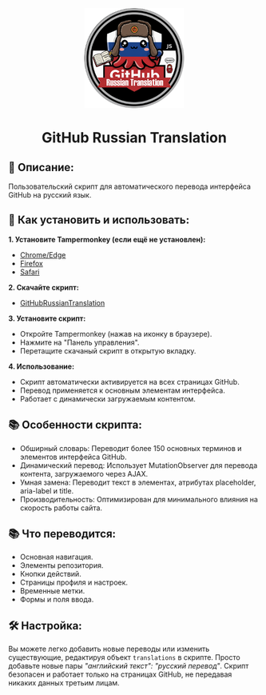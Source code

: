 <div align="center">
  <img src="./Assets/Images/logo.png" alt="Логотип" width="200">
</div>
<h1 align="center"> GitHub Russian Translation </h1>

## 🎯 Описание: ##
Пользовательский скрипт для автоматического перевода интерфейса GitHub на русский язык.

## 📝 Как установить и использовать: ##
**1. Установите Tampermonkey (если ещё не установлен):**
- [Chrome/Edge](https://chromewebstore.google.com/detail/tampermonkey/dhdgffkkebhmkfjojejmpbldmpobfkfo)
- [Firefox](https://addons.mozilla.org/en-US/firefox/addon/tampermonkey/)
- [Safari](https://apps.apple.com/us/app/tampermonkey/id1482490089)

**2. Скачайте скрипт:** 
- [GitHubRussianTranslation](https://github.com/smi-falcon/GitHubRussianTranslation/blob/main/Userscript/GitHub%20Russian%20Translation.js)
  
**3. Установите скрипт:**
- Откройте Tampermonkey (нажав на иконку в браузере).
- Нажмите на "Панель управления".
- Перетащите скачаный скрипт в открытую вкладку.

**4. Использование:**
- Скрипт автоматически активируется на всех страницах GitHub.
- Перевод применяется к основным элементам интерфейса.
- Работает с динамически загружаемым контентом.

## 📚 Особенности скрипта: ##
- Обширный словарь: Переводит более 150 основных терминов и элементов интерфейса GitHub.
- Динамический перевод: Использует MutationObserver для перевода контента, загружаемого через AJAX.
- Умная замена: Переводит текст в элементах, атрибутах placeholder, aria-label и title.
- Производительность: Оптимизирован для минимального влияния на скорость работы сайта.

## 📚 Что переводится: ##
- Основная навигация.
- Элементы репозитория.
- Кнопки действий.
- Страницы профиля и настроек.
- Временные метки.
- Формы и поля ввода.

## 🛠️ Настройка: ##
Вы можете легко добавить новые переводы или изменить существующие, редактируя объект ```translations``` в скрипте. Просто добавьте новые пары *"английский текст": "русский перевод"*.
Скрипт безопасен и работает только на страницах GitHub, не передавая никаких данных третьим лицам.
